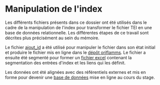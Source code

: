 # Manipulation de l'index

Les différents fichiers présents dans ce dossier ont été utilisés dans le cadre de la manipulation de l'index pour transformer le fichier TEI en une base de données relationnelle. Les différentes étapes de ce travail sont décrites plus précisément au sein du mémoire.

Le fichier [ajout_id](https://github.com/virgile-reignier/Memoire-TNAH-2022-Reignier/blob/main/Scripts/Index/ajout_id.xsl) a été utilisé pour manipuler le fichier dans son état initial et produire le fichier mis en ligne dans le [dépôt oriflamms](https://github.com/oriflamms/himanis/blob/master/Inventories/Systematic/Paris_AN_JJ_inventaire_JJ37-50_index.xml). Le fichier a ensuite été segmenté pour former un [fichier excel](https://github.com/oriflamms/himanis/blob/master/Inventories/Systematic/Paris_AN_JJ_inventaire_JJ37-50_index.xlsx) contenant la segmentation des entrées d'index et les liens qui les définit.

Les données ont été alignées avec des référentiels externes et mis en forme pour devenir une [base de données](https://heurist.huma-num.fr/HEURIST/heurist/?db=stutzmann_himanis) mise en ligne au cours du stage.